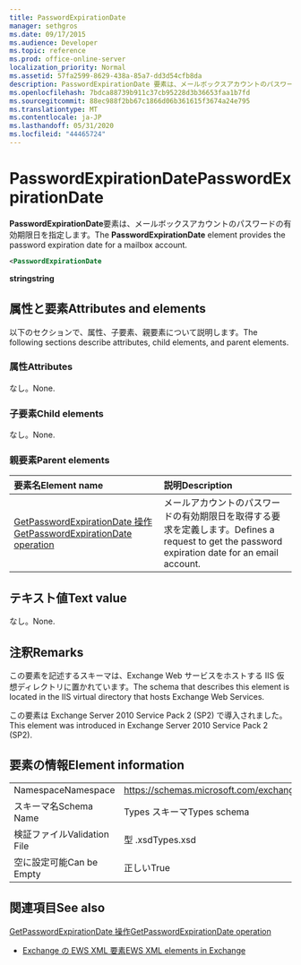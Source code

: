 ```yaml
---
title: PasswordExpirationDate
manager: sethgros
ms.date: 09/17/2015
ms.audience: Developer
ms.topic: reference
ms.prod: office-online-server
localization_priority: Normal
ms.assetid: 57fa2599-8629-438a-85a7-dd3d54cfb8da
description: PasswordExpirationDate 要素は、メールボックスアカウントのパスワードの有効期限日を指定します。
ms.openlocfilehash: 7bdca88739b911c37cb95228d3b36653faa1b7fd
ms.sourcegitcommit: 88ec988f2bb67c1866d06b361615f3674a24e795
ms.translationtype: MT
ms.contentlocale: ja-JP
ms.lasthandoff: 05/31/2020
ms.locfileid: "44465724"
---
```

# <a name="passwordexpirationdate"></a><span data-ttu-id="9e581-103">PasswordExpirationDate</span><span class="sxs-lookup"><span data-stu-id="9e581-103">PasswordExpirationDate</span></span>

<span data-ttu-id="9e581-104">**PasswordExpirationDate**要素は、メールボックスアカウントのパスワードの有効期限日を指定します。</span><span class="sxs-lookup"><span data-stu-id="9e581-104">The **PasswordExpirationDate** element provides the password expiration date for a mailbox account.</span></span> 
  
```XML
<PasswordExpirationDate
```

 <span data-ttu-id="9e581-105">**string**</span><span class="sxs-lookup"><span data-stu-id="9e581-105">**string**</span></span>
## <a name="attributes-and-elements"></a><span data-ttu-id="9e581-106">属性と要素</span><span class="sxs-lookup"><span data-stu-id="9e581-106">Attributes and elements</span></span>

<span data-ttu-id="9e581-107">以下のセクションで、属性、子要素、親要素について説明します。</span><span class="sxs-lookup"><span data-stu-id="9e581-107">The following sections describe attributes, child elements, and parent elements.</span></span>
  
### <a name="attributes"></a><span data-ttu-id="9e581-108">属性</span><span class="sxs-lookup"><span data-stu-id="9e581-108">Attributes</span></span>

<span data-ttu-id="9e581-109">なし。</span><span class="sxs-lookup"><span data-stu-id="9e581-109">None.</span></span>
  
### <a name="child-elements"></a><span data-ttu-id="9e581-110">子要素</span><span class="sxs-lookup"><span data-stu-id="9e581-110">Child elements</span></span>

<span data-ttu-id="9e581-111">なし。</span><span class="sxs-lookup"><span data-stu-id="9e581-111">None.</span></span>
  
### <a name="parent-elements"></a><span data-ttu-id="9e581-112">親要素</span><span class="sxs-lookup"><span data-stu-id="9e581-112">Parent elements</span></span>

|<span data-ttu-id="9e581-113">**要素名**</span><span class="sxs-lookup"><span data-stu-id="9e581-113">**Element name**</span></span>|<span data-ttu-id="9e581-114">**説明**</span><span class="sxs-lookup"><span data-stu-id="9e581-114">**Description**</span></span>|
|:-----|:-----|
|[<span data-ttu-id="9e581-115">GetPasswordExpirationDate 操作</span><span class="sxs-lookup"><span data-stu-id="9e581-115">GetPasswordExpirationDate operation</span></span>](getpasswordexpirationdate-operation.md) <br/> |<span data-ttu-id="9e581-116">メールアカウントのパスワードの有効期限日を取得する要求を定義します。</span><span class="sxs-lookup"><span data-stu-id="9e581-116">Defines a request to get the password expiration date for an email account.</span></span>  <br/> |
   
## <a name="text-value"></a><span data-ttu-id="9e581-117">テキスト値</span><span class="sxs-lookup"><span data-stu-id="9e581-117">Text value</span></span>

<span data-ttu-id="9e581-118">なし。</span><span class="sxs-lookup"><span data-stu-id="9e581-118">None.</span></span>
  
## <a name="remarks"></a><span data-ttu-id="9e581-119">注釈</span><span class="sxs-lookup"><span data-stu-id="9e581-119">Remarks</span></span>

<span data-ttu-id="9e581-120">この要素を記述するスキーマは、Exchange Web サービスをホストする IIS 仮想ディレクトリに置かれています。</span><span class="sxs-lookup"><span data-stu-id="9e581-120">The schema that describes this element is located in the IIS virtual directory that hosts Exchange Web Services.</span></span>
  
<span data-ttu-id="9e581-121">この要素は Exchange Server 2010 Service Pack 2 (SP2) で導入されました。</span><span class="sxs-lookup"><span data-stu-id="9e581-121">This element was introduced in Exchange Server 2010 Service Pack 2 (SP2).</span></span>
  
## <a name="element-information"></a><span data-ttu-id="9e581-122">要素の情報</span><span class="sxs-lookup"><span data-stu-id="9e581-122">Element information</span></span>

|||
|:-----|:-----|
|<span data-ttu-id="9e581-123">Namespace</span><span class="sxs-lookup"><span data-stu-id="9e581-123">Namespace</span></span>  <br/> |https://schemas.microsoft.com/exchange/services/2006/types  <br/> |
|<span data-ttu-id="9e581-124">スキーマ名</span><span class="sxs-lookup"><span data-stu-id="9e581-124">Schema Name</span></span>  <br/> |<span data-ttu-id="9e581-125">Types スキーマ</span><span class="sxs-lookup"><span data-stu-id="9e581-125">Types schema</span></span>  <br/> |
|<span data-ttu-id="9e581-126">検証ファイル</span><span class="sxs-lookup"><span data-stu-id="9e581-126">Validation File</span></span>  <br/> |<span data-ttu-id="9e581-127">型 .xsd</span><span class="sxs-lookup"><span data-stu-id="9e581-127">Types.xsd</span></span>  <br/> |
|<span data-ttu-id="9e581-128">空に設定可能</span><span class="sxs-lookup"><span data-stu-id="9e581-128">Can be Empty</span></span>  <br/> |<span data-ttu-id="9e581-129">正しい</span><span class="sxs-lookup"><span data-stu-id="9e581-129">True</span></span>  <br/> |
   
## <a name="see-also"></a><span data-ttu-id="9e581-130">関連項目</span><span class="sxs-lookup"><span data-stu-id="9e581-130">See also</span></span>



[<span data-ttu-id="9e581-131">GetPasswordExpirationDate 操作</span><span class="sxs-lookup"><span data-stu-id="9e581-131">GetPasswordExpirationDate operation</span></span>](getpasswordexpirationdate-operation.md)


- [<span data-ttu-id="9e581-132">Exchange の EWS XML 要素</span><span class="sxs-lookup"><span data-stu-id="9e581-132">EWS XML elements in Exchange</span></span>](ews-xml-elements-in-exchange.md)

